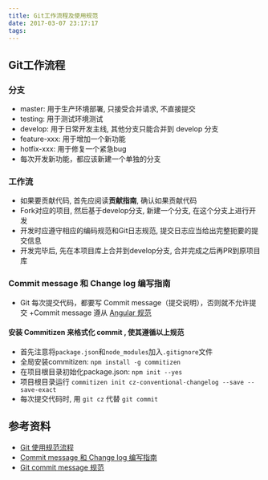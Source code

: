 ```yaml
---
title: Git工作流程及使用规范
date: 2017-03-07 23:17:17
tags:
---
```


## Git工作流程

### 分支
+ master: 用于生产环境部署, 只接受合并请求, 不直接提交
+ testing: 用于测试环境测试
+ develop: 用于日常开发主线, 其他分支只能合并到 develop 分支
+ feature-xxx: 用于增加一个新功能
+ hotfix-xxx: 用于修复一个紧急bug
+ 每次开发新功能，都应该新建一个单独的分支

### 工作流

+ 如果要贡献代码, 首先应阅读**贡献指南**, 确认如果贡献代码
+ Fork对应的项目, 然后基于develop分支, 新建一个分支, 在这个分支上进行开发
+ 开发时应遵守相应的编码规范和Git日志规范, 提交日志应当给出完整扼要的提交信息
+ 开发完毕后, 先在本项目库上合并到develop分支, 合并完成之后再PR到原项目库

### Commit message 和 Change log 编写指南

+ Git 每次提交代码，都要写 Commit message（提交说明），否则就不允许提交
+Commit message 遵从 [Angular 规范](http://blog.cheenwe.cn/2016-04-18/git-commit-message/)

#### 安装 Commitizen 来格式化 commit , 使其遵循以上规范
+ 首先注意将`package.json`和`node_modules`加入`.gitignore`文件
+ 全局安装commitizen:  `npm install -g commitizen`
+ 在项目根目录初始化package.json:  `npm init --yes`
+ 项目根目录运行 `commitizen init cz-conventional-changelog --save --save-exact`
+ 每次提交代码时, 用 `git cz` 代替 `git commit`


## 参考资料
+ [Git 使用规范流程](http://www.ruanyifeng.com/blog/2015/08/git-use-process.html)
+ [Commit message 和 Change log 编写指南](http://www.ruanyifeng.com/blog/2016/01/commit_message_change_log.html)
+ [Git commit message 规范](http://blog.cheenwe.cn/2016-04-18/git-commit-message/)